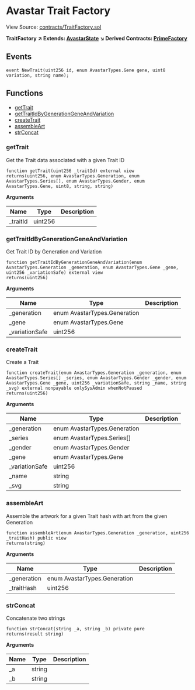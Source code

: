 # Avastar Trait Factory

View Source: [contracts/TraitFactory.sol](https://github.com/Dapp-Wizards/Avastars-Contracts/blob/master/contracts/TraitFactory.sol)

**TraitFactory** **↗ Extends: [AvastarState](AvastarState.md)**
**↘ Derived Contracts: [PrimeFactory](PrimeFactory.md)**

## Events

```solidity
event NewTrait(uint256 id, enum AvastarTypes.Gene gene, uint8 variation, string name);
```

## **Functions**

- [getTrait](#gettrait)
- [getTraitIdByGenerationGeneAndVariation](#gettraitidbygenerationgeneandvariation)
- [createTrait](#createtrait)
- [assembleArt](#assembleart)
- [strConcat](#strconcat)

### getTrait

Get the Trait data associated with a given Trait ID

```solidity
function getTrait(uint256 _traitId) external view
returns(uint256, enum AvastarTypes.Generation, enum AvastarTypes.Series[], enum AvastarTypes.Gender, enum AvastarTypes.Gene, uint8, string, string)
```

**Arguments**

| Name        | Type           | Description  |
| ------------- |------------- | -----|
| _traitId | uint256 |  | 

### getTraitIdByGenerationGeneAndVariation

Get Trait ID by Generation and Variation

```solidity
function getTraitIdByGenerationGeneAndVariation(enum AvastarTypes.Generation _generation, enum AvastarTypes.Gene _gene, uint256 _variationSafe) external view
returns(uint256)
```

**Arguments**

| Name        | Type           | Description  |
| ------------- |------------- | -----|
| _generation | enum AvastarTypes.Generation |  | 
| _gene | enum AvastarTypes.Gene |  | 
| _variationSafe | uint256 |  | 

### createTrait

Create a Trait

```solidity
function createTrait(enum AvastarTypes.Generation _generation, enum AvastarTypes.Series[] _series, enum AvastarTypes.Gender _gender, enum AvastarTypes.Gene _gene, uint256 _variationSafe, string _name, string _svg) external nonpayable onlySysAdmin whenNotPaused 
returns(uint256)
```

**Arguments**

| Name        | Type           | Description  |
| ------------- |------------- | -----|
| _generation | enum AvastarTypes.Generation |  | 
| _series | enum AvastarTypes.Series[] |  | 
| _gender | enum AvastarTypes.Gender |  | 
| _gene | enum AvastarTypes.Gene |  | 
| _variationSafe | uint256 |  | 
| _name | string |  | 
| _svg | string |  | 

### assembleArt

Assemble the artwork for a given Trait hash with art from the given Generation

```solidity
function assembleArt(enum AvastarTypes.Generation _generation, uint256 _traitHash) public view
returns(string)
```

**Arguments**

| Name        | Type           | Description  |
| ------------- |------------- | -----|
| _generation | enum AvastarTypes.Generation |  | 
| _traitHash | uint256 |  | 

### strConcat

Concatenate two strings

```solidity
function strConcat(string _a, string _b) private pure
returns(result string)
```

**Arguments**

| Name        | Type           | Description  |
| ------------- |------------- | -----|
| _a | string |  | 
| _b | string |  | 

